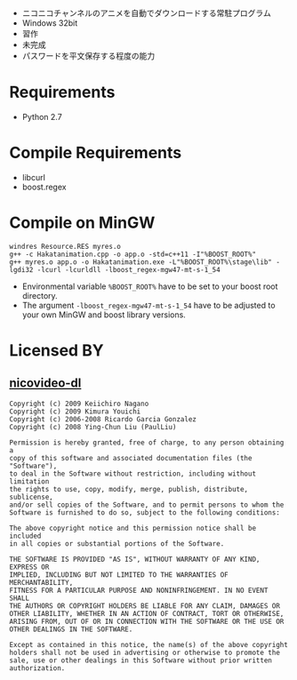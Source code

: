 * ニコニコチャンネルのアニメを自動でダウンロードする常駐プログラム
* Windows 32bit
* 習作
* 未完成
* パスワードを平文保存する程度の能力

# Requirements

* Python 2.7

# Compile Requirements

* libcurl
* boost.regex

# Compile on MinGW

    windres Resource.RES myres.o
    g++ -c Hakatanimation.cpp -o app.o -std=c++11 -I"%BOOST_ROOT%"
    g++ myres.o app.o -o Hakatanimation.exe -L"%BOOST_ROOT%\stage\lib" -lgdi32 -lcurl -lcurldll -lboost_regex-mgw47-mt-s-1_54

* Environmental variable <code>%BOOST_ROOT%</code> have to be set to your boost root directory.
* The argument <code>-lboost_regex-mgw47-mt-s-1_54</code> have to be adjusted to your own MinGW and boost library versions.

# Licensed BY

## [nicovideo-dl](http://sourceforge.jp/projects/nicovideo-dl/)

    Copyright (c) 2009 Keiichiro Nagano
    Copyright (c) 2009 Kimura Youichi
    Copyright (c) 2006-2008 Ricardo Garcia Gonzalez
    Copyright (c) 2008 Ying-Chun Liu (PaulLiu)
    
    Permission is hereby granted, free of charge, to any person obtaining a
    copy of this software and associated documentation files (the "Software"),
    to deal in the Software without restriction, including without limitation
    the rights to use, copy, modify, merge, publish, distribute, sublicense,
    and/or sell copies of the Software, and to permit persons to whom the
    Software is furnished to do so, subject to the following conditions:
    
    The above copyright notice and this permission notice shall be included
    in all copies or substantial portions of the Software.
    
    THE SOFTWARE IS PROVIDED "AS IS", WITHOUT WARRANTY OF ANY KIND, EXPRESS OR
    IMPLIED, INCLUDING BUT NOT LIMITED TO THE WARRANTIES OF MERCHANTABILITY,
    FITNESS FOR A PARTICULAR PURPOSE AND NONINFRINGEMENT. IN NO EVENT SHALL
    THE AUTHORS OR COPYRIGHT HOLDERS BE LIABLE FOR ANY CLAIM, DAMAGES OR
    OTHER LIABILITY, WHETHER IN AN ACTION OF CONTRACT, TORT OR OTHERWISE,
    ARISING FROM, OUT OF OR IN CONNECTION WITH THE SOFTWARE OR THE USE OR
    OTHER DEALINGS IN THE SOFTWARE.
    
    Except as contained in this notice, the name(s) of the above copyright
    holders shall not be used in advertising or otherwise to promote the
    sale, use or other dealings in this Software without prior written
    authorization.
